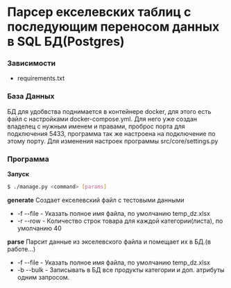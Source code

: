 # Парсер екселевских таблиц с последующим переносом данных в SQL БД(Postgres)

### Зависимости

- requirements.txt


### База Данных

БД для удобвства поднимается в контейнере docker, для этого есть файл с настройками docker-compose.yml. Для него уже создан владелец с нужным именем и правами, проброс порта для подключения 5433, программа так же настроена на подключение по этому порту. Для изменения настроек программы src/core/settings.py

### Программа
**Запуск**
```sh
$ ./manage.py <command> [params]
```
**generate**
Создает екселевский файл с тестовыми данными
- -f --file - Указать полное имя файла, по умолчанию temp_dz.xlsx
- -r --row  - Количество строк товара для каждой категории(листа), по умолчанию 40

**parse**
Парсит данные из экселевского файла и помещает их в БД.(в работе...)
- -f --file - Указать полное имя файла, по умолчанию temp_dz.xlsx
- -b --bulk - Записывать в БД все продукты категории и доп. атрибуты одним запросом.